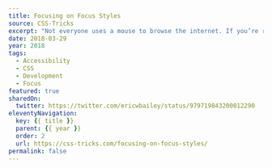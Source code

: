 ```yaml
---
title: Focusing on Focus Styles
source: CSS-Tricks
excerpt: "Not everyone uses a mouse to browse the internet. If you’re reading this post on a smartphone, this is obvious! What's also worth pointing out is that there are other forms of input that people use to get things done. With these forms of input comes the need for focus styles"
date: 2018-03-29
year: 2018
tags:
  - Accessibility
  - CSS
  - Development
  - Focus
featured: true
sharedOn:
  twitter: https://twitter.com/ericwbailey/status/979719843200012290
eleventyNavigation:
  key: {{ title }}
  parent: {{ year }}
  order: 2
  url: https://css-tricks.com/focusing-on-focus-styles/
permalink: false
---
```


